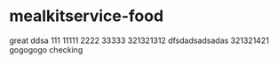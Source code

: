 # mealkitservice-food
great
ddsa
111
11111
2222
33333
321321312
dfsdadsadsadas
321321421
gogogogo
checking
